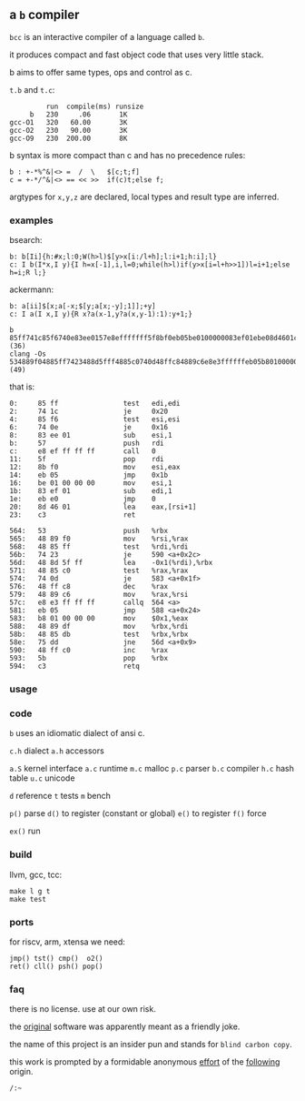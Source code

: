 ## a `b` compiler


`bcc` is an interactive compiler of a language called `b`.

it produces compact and fast object code that uses very little stack.

b aims to offer same types, ops and control as c.

`t.b` and `t.c`:

```
         run  compile(ms) runsize
     b   230     .06       1K
gcc-O1   320   60.00       3K
gcc-O2   230   90.00       3K
gcc-O9   230  200.00       8K
```

b syntax is more compact than c and has no precedence rules:

```
b : +-*%^&|<> =  /  \   $[c;t;f]
c = +-*/^&|<> == << >>  if(c)t;else f;
```

argtypes for `x,y,z` are declared, local types and result type are inferred.

### examples

bsearch:

```
b: b[Ii]{h:#x;l:0;W(h>l)$[y>x[i:/l+h];l:i+1;h:i];l}
c: I b(I*x,I y){I h=x[-1],i,l=0;while(h>l)if(y>x[i=l+h>>1])l=i+1;else h=i;R l;}
```

ackermann:

```
b: a[ii]$[x;a[-x;$[y;a[x;-y];1]];+y]
c: I a(I x,I y){R x?a(x-1,y?a(x,y-1):1):y+1;}

b         85ff741c85f6740e83ee0157e8efffffff5f8bf0eb05be0100000083ef01ebe08d4601c3 (36)
clang -Os 534889f04885ff7423488d5fff4885c0740d48ffc84889c6e8e3ffffffeb05b8010000004889df4885db75dd48ffc05bc3 (49)
```

that is:

```
0:     85 ff                test   edi,edi
2:     74 1c                je     0x20
4:     85 f6                test   esi,esi
6:     74 0e                je     0x16
8:     83 ee 01             sub    esi,1
b:     57                   push   rdi
c:     e8 ef ff ff ff       call   0
11:    5f                   pop    rdi
12:    8b f0                mov    esi,eax
14:    eb 05                jmp    0x1b
16:    be 01 00 00 00       mov    esi,1
1b:    83 ef 01             sub    edi,1
1e:    eb e0                jmp    0
20:    8d 46 01             lea    eax,[rsi+1]
23:    c3                   ret

564:   53                   push   %rbx
565:   48 89 f0             mov    %rsi,%rax
568:   48 85 ff             test   %rdi,%rdi
56b:   74 23                je     590 <a+0x2c>
56d:   48 8d 5f ff          lea    -0x1(%rdi),%rbx
571:   48 85 c0             test   %rax,%rax
574:   74 0d                je     583 <a+0x1f>
576:   48 ff c8             dec    %rax
579:   48 89 c6             mov    %rax,%rsi
57c:   e8 e3 ff ff ff       callq  564 <a>
581:   eb 05                jmp    588 <a+0x24>
583:   b8 01 00 00 00       mov    $0x1,%eax
588:   48 89 df             mov    %rbx,%rdi
58b:   48 85 db             test   %rbx,%rbx
58e:   75 dd                jne    56d <a+0x9>
590:   48 ff c0             inc    %rax
593:   5b                   pop    %rbx
594:   c3                   retq
```

### usage




### code

`b` uses an idiomatic dialect of ansi c.

`c.h`  dialect
`a.h`  accessors

`a.S`  kernel interface
`a.c`  runtime
`m.c`  malloc
`p.c`  parser
`b.c`  compiler
`h.c`  hash table
`u.c`  unicode

`d`    reference
`t`    tests
`m`    bench
 
`p()`  parse
`d()`  to register (constant or global)
`e()`  to register
`f()`  force

`ex()` run

### build

llvm, gcc, tcc:
```
make l g t
make test
```

### ports

for riscv, arm, xtensa we need:

```
jmp() tst() cmp()  o2()
ret() cll() psh() pop()
```

### faq

there is no license. use at our own risk.

the [original](http://kparc.com/b) software was apparently meant as a friendly joke.

the name of this project is an insider pun and stands for `blind carbon copy`.

this work is prompted by a formidable anonymous [effort](https://docs.google.com/document/d/1W83ME5JecI2hd5hAUqQ1BVF32wtCel8zxb7WPq-D4f8/mobilebasic) of the [following](http://yiyus.info/cv.pdf) origin.

`/:~`
